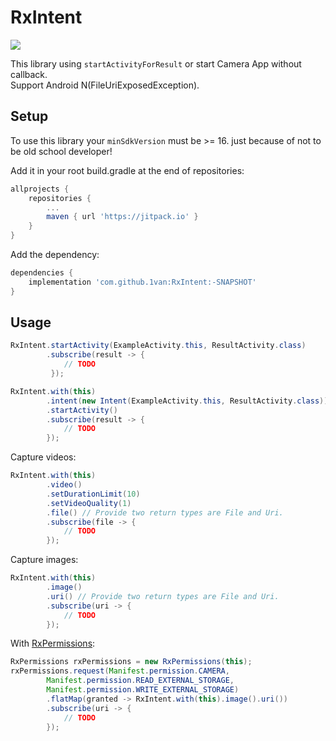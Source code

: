 # RxIntent
[![](https://jitpack.io/v/1van/RxIntent.svg)](https://jitpack.io/#1van/RxIntent)

This library using `startActivityForResult` or start Camera App without callback.  
Support Android N(FileUriExposedException).

## Setup

To use this library your `minSdkVersion` must be >= 16. just because of not to be old school developer!

Add it in your root build.gradle at the end of repositories:
```gradle
allprojects {
    repositories {
        ...
        maven { url 'https://jitpack.io' }
    }
}
```
Add the dependency:
```gradle
dependencies {
    implementation 'com.github.1van:RxIntent:-SNAPSHOT'
}

```

## Usage

```java
RxIntent.startActivity(ExampleActivity.this, ResultActivity.class)
        .subscribe(result -> {
            // TODO
         });
```

```java
RxIntent.with(this)
        .intent(new Intent(ExampleActivity.this, ResultActivity.class))
        .startActivity()
        .subscribe(result -> {
            // TODO
        });
```

Capture videos:
```java
RxIntent.with(this)
        .video()
        .setDurationLimit(10)
        .setVideoQuality(1)
        .file() // Provide two return types are File and Uri.
        .subscribe(file -> {
            // TODO
        });
```

Capture images:
```java
RxIntent.with(this)
        .image()
        .uri() // Provide two return types are File and Uri.
        .subscribe(uri -> {
            // TODO
        });
```

With [RxPermissions](https://github.com/tbruyelle/RxPermissions):
```java
RxPermissions rxPermissions = new RxPermissions(this);
rxPermissions.request(Manifest.permission.CAMERA,
        Manifest.permission.READ_EXTERNAL_STORAGE,
        Manifest.permission.WRITE_EXTERNAL_STORAGE)
        .flatMap(granted -> RxIntent.with(this).image().uri())
        .subscribe(uri -> {
            // TODO 
        });
```
